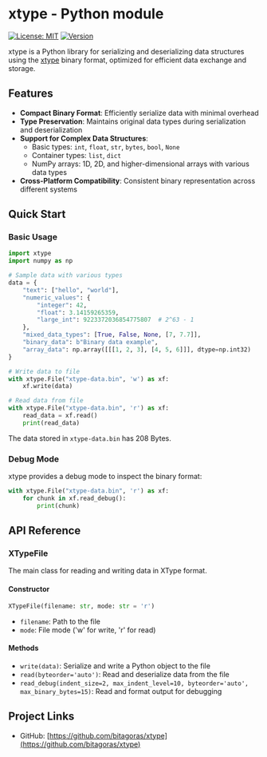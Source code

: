 # xtype - Python module

[![License: MIT](https://img.shields.io/badge/License-MIT-blue.svg)](LICENSE)
[![Version](https://img.shields.io/badge/version-0.1.0-green.svg)](https://github.com/bitagoras/xtype-python)

xtype is a Python library for serializing and deserializing data structures using the [xtype](https://github.com/bitagoras/xtype) binary format, optimized for efficient data exchange and storage.

## Features

- **Compact Binary Format**: Efficiently serialize data with minimal overhead
- **Type Preservation**: Maintains original data types during serialization and deserialization
- **Support for Complex Data Structures**:
  - Basic types: `int`, `float`, `str`, `bytes`, `bool`, `None`
  - Container types: `list`, `dict`
  - NumPy arrays: 1D, 2D, and higher-dimensional arrays with various data types
- **Cross-Platform Compatibility**: Consistent binary representation across different systems

## Quick Start

### Basic Usage

```python
import xtype
import numpy as np

# Sample data with various types
data = {
    "text": ["hello", "world"],
    "numeric_values": {
        "integer": 42,
        "float": 3.14159265359,
        "large_int": 9223372036854775807  # 2^63 - 1
    },
    "mixed_data_types": [True, False, None, [7, 7.7]],
    "binary_data": b"Binary data example",
    "array_data": np.array([[[1, 2, 3], [4, 5, 6]]], dtype=np.int32)
}

# Write data to file
with xtype.File("xtype-data.bin", 'w') as xf:
    xf.write(data)

# Read data from file
with xtype.File("xtype-data.bin", 'r') as xf:
    read_data = xf.read()
    print(read_data)
```

The data stored in `xtype-data.bin` has 208 Bytes.

### Debug Mode

xtype provides a debug mode to inspect the binary format:

```python
with xtype.File("xtype-data.bin", 'r') as xf:
    for chunk in xf.read_debug():
        print(chunk)
```

## API Reference

### XTypeFile

The main class for reading and writing data in XType format.

#### Constructor

```python
XTypeFile(filename: str, mode: str = 'r')
```

- `filename`: Path to the file
- `mode`: File mode ('w' for write, 'r' for read)

#### Methods

- `write(data)`: Serialize and write a Python object to the file
- `read(byteorder='auto')`: Read and deserialize data from the file
- `read_debug(indent_size=2, max_indent_level=10, byteorder='auto', max_binary_bytes=15)`: Read and format output for debugging


## Project Links

- GitHub: [https://github.com/bitagoras/xtype](https://github.com/bitagoras/xtype)
